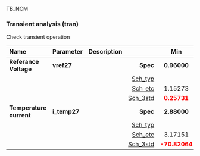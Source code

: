 TB_NCM

### Transient analysis (tran)

Check transient operation



|**Name**|**Parameter**|**Description**| |**Min**|**Typ**|**Max**| Unit|
|:---|:---|:---|---:|:---:|:---:|:---:| ---:|
|**Referance Voltage**|**vref27** || **Spec**  | **0.96000** | **1.20000** | **1.44000** | **V** |
| | | |<a href='results/tran_Sch_typical.html'>Sch_typ</a>| | 1.15789 |  | |
| | | |<a href='results/tran_Sch_etc.html'>Sch_etc</a>|1.15273 | 1.15794 | 1.16313 | |
| | | |<a href='results/tran_Sch_mc.html'>Sch_3std</a>|<span style='color:red'>**0.25731**</span> | 1.17653 | <span style='color:red'>**2.09575**</span> | |
|**Temperature current**|**i\_temp27** || **Spec**  | **2.88000** | **3.60000** | **4.32000** | **uA** |
| | | |<a href='results/tran_Sch_typical.html'>Sch_typ</a>| | 3.61190 |  | |
| | | |<a href='results/tran_Sch_etc.html'>Sch_etc</a>|3.17151 | 3.61271 | 4.17635 | |
| | | |<a href='results/tran_Sch_mc.html'>Sch_3std</a>|<span style='color:red'>**-70.82064**</span> | <span style='color:red'>**15.63813**</span> | <span style='color:red'>**102.09690**</span> | |

